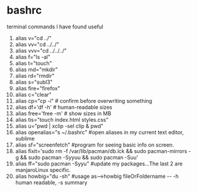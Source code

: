# bashrc
terminal commands I have found useful
1. alias v="cd ../"
2. alias vv="cd ../../"
3. alias vvv="cd ../../../"
4. alias f="ls -al"
5. alias t="touch"
6. alias md="mkdir"
7. alias rd="rmdir"
8. alias s="subl3"
9. alias fire="firefox"
10. alias c="clear"
11. alias cp="cp -i"                          # confirm before overwriting something
12. alias df='df -h'                          # human-readable sizes
13. alias free='free -m'                      # show sizes in MB
14. alias tis="touch index.html styles.css"
15. alias u="pwd | xclip -sel clip & pwd"
16. alias openalias="s ~/.bashrc" #open aliases in my current text editor, sublime
17. alias sf="screenfetch" #program for seeing basic info on screen. 
18. alias fixit='sudo rm -f /var/lib/pacman/db.lck && sudo pacman-mirrors -g && sudo pacman -Syyuu  && sudo pacman -Suu'
19. alias ff="sudo pacman -Syyu" #update my packages...The last 2 are manjaroLinux specific. 
20. alias howbig="du -sh" #usage as-->howbig fileOrFoldername -- -h human readable, -s summary
